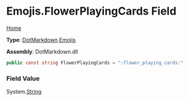 # Emojis\.FlowerPlayingCards Field

[Home](../../../README.md)

**Type**: [DotMarkdown](../../README.md)\.[Emojis](../README.md)

**Assembly**: DotMarkdown\.dll

```csharp
public const string FlowerPlayingCards = ":flower_playing_cards:"
```

### Field Value

System\.[String](https://docs.microsoft.com/en-us/dotnet/api/system.string)